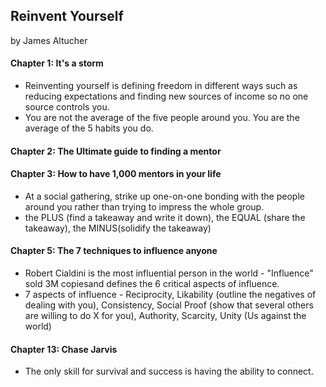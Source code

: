 
## Reinvent Yourself

by James Altucher


#### Chapter 1: It's a storm

* Reinventing yourself is defining freedom in different ways such as reducing expectations and finding new sources of income so no one source controls you.
* You are not the average of the five people around you. You are the average of the 5 habits you do.


#### Chapter 2: The Ultimate guide to finding a mentor


#### Chapter 3: How to have 1,000 mentors in your life
* At a social gathering, strike up one-on-one bonding with the people around you rather than trying to impress the whole group.
* the PLUS (find a takeaway and write it down), the EQUAL (share the takeaway), the MINUS(solidify the takeaway)


#### Chapter 5: The 7 techniques to influence anyone
* Robert Cialdini is the most influential person in the world - "Influence" sold 3M copiesand defines the 6 critical aspects of influence.
* 7 aspects of influence - Reciprocity, Likability (outline the negatives of dealing with you), Consistency, Social Proof (show that several others are willing to do X for you), Authority, Scarcity, Unity (Us against the world)

#### Chapter 13: Chase Jarvis
* The only skill for survival and success is having the ability to connect.




